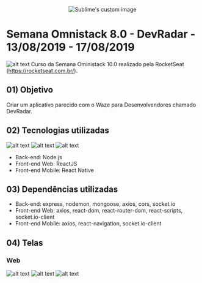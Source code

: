 <p align="center">
  <img src="" alt="Sublime's custom image"/>
</p>

# Semana Omnistack 8.0 - DevRadar - 13/08/2019 - 17/08/2019

![alt text](https://i.imgur.com/rrToM6L.png?2) Curso da Semana Oministack 10.0 realizado pela RocketSeat (https://rocketseat.com.br/).

## 01) Objetivo

Criar um aplicativo parecido com o Waze para Desenvolvendores chamado DevRadar.

## 02) Tecnologias utilizadas

![alt text](https://i.imgur.com/WrDPz0k.png?1) ![alt text](https://i.imgur.com/RSumgFf.png?1) ![alt text](https://i.imgur.com/LLdouLx.png?1)
* Back-end: Node.js
* Front-end Web: ReactJS
* Front-end Mobile: React Native

## 03) Dependências utilizadas

* Back-end: express, nodemon, mongoose, axios, cors, socket.io
* Front-end Web: axios, react-dom, react-router-dom, react-scripts, socket.io-client
* Front-end Mobile: axios, react-navigation, socket.io-client

## 04) Telas

### Web

![alt text]()
![alt text]()
![alt text]()
